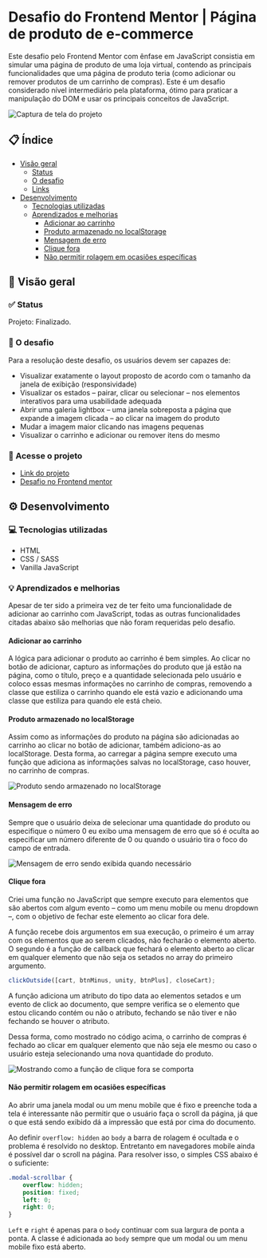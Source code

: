 # Desafio do Frontend Mentor | Página de produto de e-commerce

Este desafio pelo Frontend Mentor com ênfase em JavaScript consistia em simular uma página de produto de uma loja virtual, contendo as principais funcionalidades que uma página de produto teria (como adicionar ou remover produtos de um carrinho de compras). Este é um desafio considerado nível intermediário pela plataforma, ótimo para praticar a manipulação do DOM e usar os principais conceitos de JavaScript.

![Captura de tela do projeto](https://user-images.githubusercontent.com/72027449/175047749-4265a5cd-80a0-4f29-9f21-8e78e21ec4a5.png)

## 📋 Índice

* [Visão geral](#-visão-geral)
    * [Status](#-status)
    * [O desafio](#-o-desafio)
    * [Links](#-acesse-o-projeto)
* [Desenvolvimento](#%EF%B8%8F-desenvolvimento)
    * [Tecnologias utilizadas](#-tecnologias-utilizadas)
    * [Aprendizados e melhorias](#-aprendizados-e-melhorias)
        * [Adicionar ao carrinho](#adicionar-ao-carrinho)
        * [Produto armazenado no localStorage](#produto-armazenado-no-localStorage)
        * [Mensagem de erro](#mensagem-de-erro)
        * [Clique fora](#clique-fora)
        * [Não permitir rolagem em ocasiões específicas](#Não-permitir-rolagem-em-ocasiões-específicas)

## 🔎 Visão geral

### ✅ Status

Projeto: Finalizado.

### 🏁 O desafio

Para a resolução deste desafio, os usuários devem ser capazes de:

* Visualizar exatamente o layout proposto de acordo com o tamanho da janela de exibição (responsividade)
* Visualizar os estados – pairar, clicar ou selecionar – nos elementos interativos para uma usabilidade adequada
* Abrir uma galeria lightbox – uma janela sobreposta a página que expande a imagem clicada – ao clicar na imagem do produto
* Mudar a imagem maior clicando nas imagens pequenas
* Visualizar o carrinho e adicionar ou remover itens do mesmo

### 🔗 Acesse o projeto

* [Link do projeto](https://leo-henrique.github.io/pagina-de-produto/)
* [Desafio no Frontend mentor](https://www.frontendmentor.io/challenges/ecommerce-product-page-UPsZ9MJp6)

## ⚙️ Desenvolvimento

### 💻 Tecnologias utilizadas

* HTML
* CSS / SASS
* Vanilla JavaScript

### 💡 Aprendizados e melhorias

Apesar de ter sido a primeira vez de ter feito uma funcionalidade de adicionar ao carrinho com JavaScript, todas as outras funcionalidades citadas abaixo são melhorias que não foram requeridas pelo desafio.

#### Adicionar ao carrinho

A lógica para adicionar o produto ao carrinho é bem simples. Ao clicar no botão de adicionar, capturo as informações do produto que já estão na página, como o título, preço e a quantidade selecionada pelo usuário e coloco essas mesmas informações no carrinho de compras, removendo a classe que estiliza o carrinho quando ele está vazio e adicionando uma classe que estiliza para quando ele está cheio.

#### Produto armazenado no localStorage

Assim como as informações do produto na página são adicionadas ao carrinho ao clicar no botão de adicionar, também adiciono-as ao localStorage. Desta forma, ao carregar a página sempre executo uma função que adiciona as informações salvas no localStorage, caso houver, no carrinho de compras.

![Produto sendo armazenado no localStorage](https://user-images.githubusercontent.com/72027449/175071365-ce226f62-84d3-4995-90dc-a965166bba8f.gif)

#### Mensagem de erro

Sempre que o usuário deixa de selecionar uma quantidade do produto ou especifique o número 0 eu exibo uma mensagem de erro que só é oculta ao especificar um número diferente de 0 ou quando o usuário tira o foco do campo de entrada.

![Mensagem de erro sendo exibida quando necessário](https://user-images.githubusercontent.com/72027449/175071522-ed8c1877-5568-4d7a-aff1-73ada7665f8e.gif)

#### Clique fora

Criei uma função no JavaScript que sempre executo para elementos que são abertos com algum evento – como um menu mobile ou menu dropdown –, com o objetivo de fechar este elemento ao clicar fora dele.

A função recebe dois argumentos em sua execução, o primeiro é um array com os elementos que ao serem clicados, não fecharão o elemento aberto. O segundo é a função de callback que fechará o elemento aberto ao clicar em qualquer elemento que não seja os setados no array do primeiro argumento.

```js
clickOutside([cart, btnMinus, unity, btnPlus], closeCart);
```

A função adiciona um atributo do tipo data ao elementos setados e um evento de click ao documento, que sempre verifica se o elemento que estou clicando contém ou não o atributo, fechando se não tiver e não fechando se houver o atributo.

Dessa forma, como mostrado no código acima, o carrinho de compras é fechado ao clicar em qualquer elemento que não seja ele mesmo ou caso o usuário esteja selecionando uma nova quantidade do produto.

![Mostrando como a função de clique fora se comporta](https://user-images.githubusercontent.com/72027449/175071632-ad1bcd0e-290f-4320-992d-eee7750c9952.gif)


#### Não permitir rolagem em ocasiões específicas

Ao abrir uma janela modal ou um menu mobile que é fixo e preenche toda a tela é interessante não permitir que o usuário faça o scroll da página, já que o que está sendo exibido dá a impressão que está por cima do documento.

Ao definir `overflow: hidden` ao `body` a barra de rolagem é ocultada e o problema é resolvido no desktop. Entretanto em navegadores mobile ainda é possível dar o scroll na página. Para resolver isso, o simples CSS abaixo é o suficiente:

```scss
.modal-scrollbar {
    overflow: hidden;
    position: fixed;
    left: 0;
    right: 0;
}
```

`Left` e `right` é apenas para o `body` continuar com sua largura de ponta a ponta. A classe é adicionada ao `body` sempre que um modal ou um menu mobile fixo está aberto.